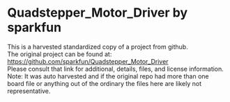 
# Quadstepper_Motor_Driver by sparkfun  
This is a harvested standardized copy of a project from github.  
The original project can be found at:  
https://github.com/sparkfun/Quadstepper_Motor_Driver  
Please consult that link for additional, details, files, and license information.  
Note: It was auto harvested and if the original repo had more than one board file or anything out of the ordinary the files here are likely not representative.  
    